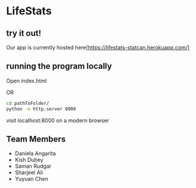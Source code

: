 # LifeStats

## try it out!
Our app is currently hosted here[https://lifestats-statcan.herokuapp.com/]

## running the program locally
Open index.html 

OR

```bash
cd pathToFolder/
python -m http.server 8000
```
visit localhost:8000 on a modern browser

## Team Members
* Daniela Angarita
* Kish Dubey
* Saman Rudgar
* Sharjeel Ali
* Yuyuan Chen
